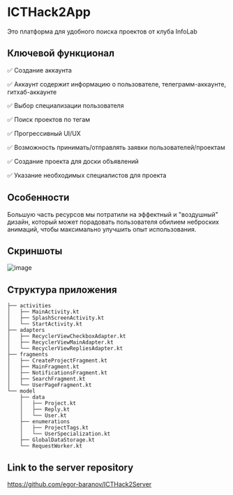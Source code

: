 # ICTHack2App
Это платформа для удобного поиска проектов от клуба InfoLab

## Ключевой функционал 
✅ Создание аккаунта 

✅ Аккаунт содержит информацию о пользователе, телеграмм-аккаунте, гитхаб-аккаунте

✅ Выбор специализации пользователя

✅ Поиск проектов по тегам

✅ Прогрессивный UI/UX

✅ Возможность принимать/отправлять заявки пользователей/проектам

✅ Создание проекта для доски объявлений

✅ Указание необходимых специалистов для проекта

## Особенности

Большую часть ресурсов мы потратили на эффектный и "воздушный" дизайн, который может порадовать пользователя обилием неброских анимаций, чтобы максимально улучшить опыт использования.

## Скриншоты 

![image](https://user-images.githubusercontent.com/49813134/117571298-aacd4000-b0d6-11eb-8a55-b512c646ed07.png)


## Структура приложения 

```
├── activities                         
│   ├── MainActivity.kt                
│   ├── SplashScreenActivity.kt        
│   └── StartActivity.kt               
├── adapters                           
│   ├── RecyclerViewCheckboxAdapter.kt 
│   ├── RecyclerViewMainAdapter.kt     
│   └── RecyclerViewRepliesAdapter.kt  
├── fragments                          
│   ├── CreateProjectFragment.kt       
│   ├── MainFragment.kt                
│   ├── NotificationsFragment.kt       
│   ├── SearchFragment.kt              
│   └── UserPageFragment.kt            
└── model                              
    ├── data                           
    │   ├── Project.kt                 
    │   ├── Reply.kt                   
    │   └── User.kt                    
    ├── enumerations                   
    │   ├── ProjectTags.kt             
    │   └── UserSpecialization.kt      
    ├── GlobalDataStorage.kt           
    └── RequestWorker.kt               
```
## Link to the server repository
https://github.com/egor-baranov/ICTHack2Server
